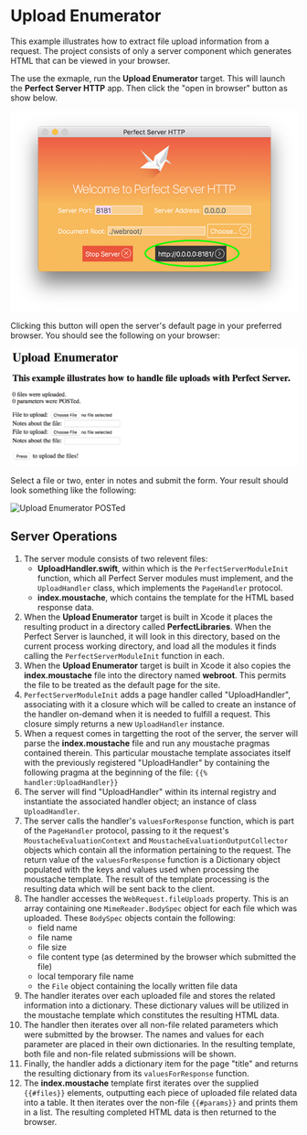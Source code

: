 # Upload Enumerator
This example illustrates how to extract file upload information from a request. The project consists of only a server component which generates HTML that can be viewed in your browser.

The use the exmaple, run the **Upload Enumerator** target. This will launch the **Perfect Server HTTP** app. Then click the "open in browser" button as show below.

![Perfect HTTP Go Button](../../SiteAssets/perfect_dev_http_window_show_button.png)

Clicking this button will open the server's default page in your preferred browser. You should see the following on your browser:

![Upload Enumerator Default](../../SiteAssets/upload_enumerator_default.png)

Select a file or two, enter in notes and submit the form. Your result should look something like the following:

![Upload Enumerator POSTed](../../SiteAssets/upload_enumerator_posted.png)

## Server Operations
1. The server module consists of two relevent files:
	* **UploadHandler.swift**, within which is the `PerfectServerModuleInit` function, which all Perfect Server modules must implement, and the `UploadHandler` class, which implements the `PageHandler` protocol.
	* **index.moustache**, which contains the template for the HTML based response data.
2. When the **Upload Enumerator** target is built in Xcode it places the resulting product in a directory called **PerfectLibraries**. When the Perfect Server is launched, it will look in this directory, based on the current process working directory, and load all the modules it finds calling the `PerfectServerModuleInit` function in each.
3. When the **Upload Enumerator** target is built in Xcode it also copies the **index.moustache** file into the directory named **webroot**. This permits the file to be treated as the default page for the site.
4. `PerfectServerModuleInit` adds a page handler called "UploadHandler", associating with it a closure which will be called to create an instance of the handler on-demand when it is needed to fulfill a request. This closure simply returns a new `UploadHandler` instance.
5. When a request comes in targetting the root of the server, the server will parse the **index.moustache** file and run any moustache pragmas contained therein. This particular moustache template associates itself with the previously registered "UploadHandler" by containing the following pragma at the beginning of the file: ```{{% handler:UploadHandler}}```
6. The server will find "UploadHandler" within its internal registry and instantiate the associated handler object; an instance of class `UploadHandler`.
7. The server calls the handler's `valuesForResponse` function, which is part of the `PageHandler` protocol, passing to it the request's `MoustacheEvaluationContext` and `MoustacheEvaluationOutputCollector` objects which contain all the information pertaining to the request. The return value of the `valuesForResponse` function is a Dictionary object populated with the keys and values used when processing the moustache template. The result of the template processing is the resulting data which will be sent back to the client.
8. The handler accesses the `WebRequest.fileUploads` property. This is an array containing one `MimeReader.BodySpec` object for each file which was uploaded. These `BodySpec` objects contain the following:
	* field name
	* file name
	* file size
	* file content type (as determined by the browser which submitted the file)
	* local temporary file name
	* the `File` object containing the locally written file data
9. The handler iterates over each uploaded file and stores the related information into a dictionary. These dictionary values will be utilized in the moustache template which constitutes the resulting HTML data.
10. The handler then iterates over all non-file related parameters which were submitted by the browser. The names and values for each parameter are placed in their own dictionaries. In the resulting template, both file and non-file related submissions will be shown.
11. Finally, the handler adds a dictionary item for the page "title" and returns the resulting dictionary from its `valuesForResponse` function.
12. The **index.moustache** template first iterates over the supplied `{{#files}}` elements, outputting each piece of uploaded file related data into a table. It then iterates over the non-file `{{#params}}` and prints them in a list. The resulting completed HTML data is then returned to the browser.
